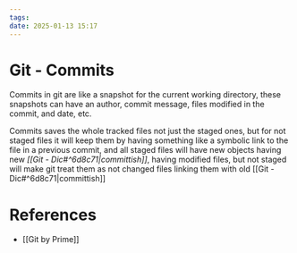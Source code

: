 ```yaml
---
tags: 
date: 2025-01-13 15:17
---
```

# Git - Commits
Commits in git are like a snapshot for the current working directory, these snapshots can have an author, commit message, files modified in the commit, and date, etc.

Commits saves the whole tracked files not just the staged ones, but for not staged files it will keep them by having something like a symbolic link to the file in a previous commit, and all staged files will have new objects having new *[[Git - Dic#^6d8c71|committish]]*, having modified files, but not staged will make git treat them as not changed files linking them with old [[Git - Dic#^6d8c71|committish]]


# References
- [[Git by Prime]]